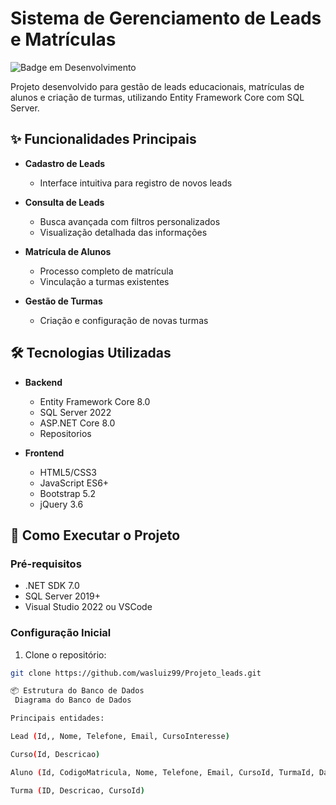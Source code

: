 # Sistema de Gerenciamento de Leads e Matrículas

![Badge em Desenvolvimento](https://img.shields.io/badge/Status-Desenvolvimento%20Ativo-brightgreen)

Projeto desenvolvido para gestão de leads educacionais, matrículas de alunos e criação de turmas, utilizando Entity Framework Core com SQL Server.

## ✨ Funcionalidades Principais

- **Cadastro de Leads**
  - Interface intuitiva para registro de novos leads

- **Consulta de Leads**
  - Busca avançada com filtros personalizados
  - Visualização detalhada das informações

- **Matrícula de Alunos**
  - Processo completo de matrícula
  - Vinculação a turmas existentes

- **Gestão de Turmas**
  - Criação e configuração de novas turmas

## 🛠 Tecnologias Utilizadas

- **Backend**
  - Entity Framework Core 8.0
  - SQL Server 2022
  - ASP.NET Core 8.0
  - Repositorios

- **Frontend**
  - HTML5/CSS3
  - JavaScript ES6+
  - Bootstrap 5.2
  - jQuery 3.6

## 🚀 Como Executar o Projeto

### Pré-requisitos
- .NET SDK 7.0
- SQL Server 2019+
- Visual Studio 2022 ou VSCode

### Configuração Inicial
1. Clone o repositório:
```bash
git clone https://github.com/wasluiz99/Projeto_leads.git

📦 Estrutura do Banco de Dados
 Diagrama do Banco de Dados

Principais entidades:

Lead (Id,, Nome, Telefone, Email, CursoInteresse)

Curso(Id, Descricao)

Aluno (Id, CodigoMatricula, Nome, Telefone, Email, CursoId, TurmaId, DataCadastro)

Turma (ID, Descricao, CursoId)

